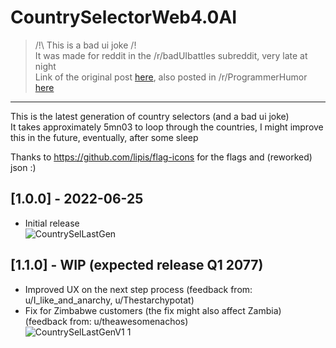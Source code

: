 # CountrySelectorWeb4.0AI

> /!\ This is a bad ui joke /!\
> It was made for reddit in the /r/badUIbattles subreddit, very late at night  
> Link of the original post [here](https://www.reddit.com/r/badUIbattles/comments/vjxx84/let_me_introduce_you_a_new_generation_of_country/),
 also posted in /r/ProgrammerHumor [here](https://www.reddit.com/r/ProgrammerHumor/comments/vk4qjo/let_me_introduce_you_a_new_generation_of_country/)

------------------

This is the latest generation of country selectors (and a bad ui joke)  
It takes approximately 5mn03 to loop through the countries, I might improve this in the future, eventually, after some sleep  

Thanks to https://github.com/lipis/flag-icons for the flags and (reworked) json :)


## [1.0.0] - 2022-06-25
- Initial release  
![CountrySelLastGen](https://user-images.githubusercontent.com/9906385/175755963-5eb7ea56-281e-483d-9846-3809852c7d38.gif)


## [1.1.0] - WIP (expected release Q1 2077)
- Improved UX on the next step process (feedback from: u/I_like_and_anarchy, u/Thestarchypotat)
- Fix for Zimbabwe customers (the fix might also affect Zambia) (feedback from: u/theawesomenachos)  
![CountrySelLastGenV1 1](https://user-images.githubusercontent.com/9906385/175756994-6181dedb-9d2d-44f4-b703-a028f1ba7ea8.gif)


